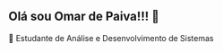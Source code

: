 ## Olá sou Omar de Paiva!!! 👋
 📗  Estudante de Análise e Desenvolvimento de Sistemas 
###  
  <a href="https://github.com/omardepaiva">
  
